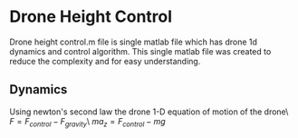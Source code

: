 # Drone Height Control
Drone height control.m file is single matlab file which has drone 1d dynamics and control algorithm. This single matlab file was created to reduce the complexity and for easy understanding.
## Dynamics
Using newton's second law the drone 1-D equation of motion of the drone\\
$` F = F_{control}-F_{gravity} `$\\
$` ma_{z} = F_{control} -mg `$
